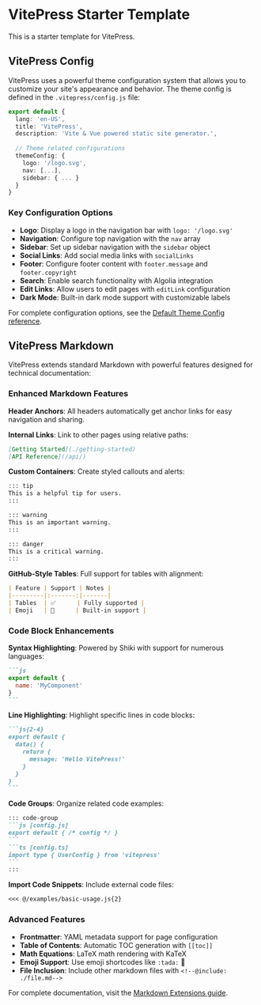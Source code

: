 # VitePress Starter Template

This is a starter template for VitePress.

## VitePress Config

VitePress uses a powerful theme configuration system that allows you to customize your site's appearance and behavior. The theme config is defined in the `.vitepress/config.js` file:

```ts
export default {
  lang: 'en-US',
  title: 'VitePress',
  description: 'Vite & Vue powered static site generator.',
  
  // Theme related configurations
  themeConfig: {
    logo: '/logo.svg',
    nav: [...],
    sidebar: { ... }
  }
}
```

### Key Configuration Options

- **Logo**: Display a logo in the navigation bar with `logo: '/logo.svg'`
- **Navigation**: Configure top navigation with the `nav` array
- **Sidebar**: Set up sidebar navigation with the `sidebar` object
- **Social Links**: Add social media links with `socialLinks`
- **Footer**: Configure footer content with `footer.message` and `footer.copyright`
- **Search**: Enable search functionality with Algolia integration
- **Edit Links**: Allow users to edit pages with `editLink` configuration
- **Dark Mode**: Built-in dark mode support with customizable labels

For complete configuration options, see the [Default Theme Config reference](https://vitepress.dev/reference/default-theme-config).

## VitePress Markdown

VitePress extends standard Markdown with powerful features designed for technical documentation:

### Enhanced Markdown Features

**Header Anchors**: All headers automatically get anchor links for easy navigation and sharing.

**Internal Links**: Link to other pages using relative paths:

```md
[Getting Started](./getting-started)
[API Reference](/api/)
```

**Custom Containers**: Create styled callouts and alerts:

```md
::: tip
This is a helpful tip for users.
:::

::: warning
This is an important warning.
:::

::: danger
This is a critical warning.
:::
```

**GitHub-Style Tables**: Full support for tables with alignment:

```md
| Feature | Support | Notes |
|---------|:-------:|-------|
| Tables  | ✅      | Fully supported |
| Emoji   | 🎉      | Built-in support |
```

### Code Block Enhancements

**Syntax Highlighting**: Powered by Shiki with support for numerous languages:

````md
```js
export default {
  name: 'MyComponent'
}
```
````

**Line Highlighting**: Highlight specific lines in code blocks:

````md
```js{2-4}
export default {
  data() {
    return {
      message: 'Hello VitePress!'
    }
  }
}
```
````

**Code Groups**: Organize related code examples:

````md
::: code-group
```js [config.js]
export default { /* config */ }
```
```ts [config.ts]
import type { UserConfig } from 'vitepress'
```
:::
````

**Import Code Snippets**: Include external code files:

```md
<<< @/examples/basic-usage.js{2}
```

### Advanced Features

- **Frontmatter**: YAML metadata support for page configuration
- **Table of Contents**: Automatic TOC generation with `[[toc]]`
- **Math Equations**: LaTeX math rendering with KaTeX
- **Emoji Support**: Use emoji shortcodes like `:tada:` 🎉
- **File Inclusion**: Include other markdown files with `<!--@include: ./file.md-->`

For complete documentation, visit the [Markdown Extensions guide](https://vitepress.dev/guide/markdown).
